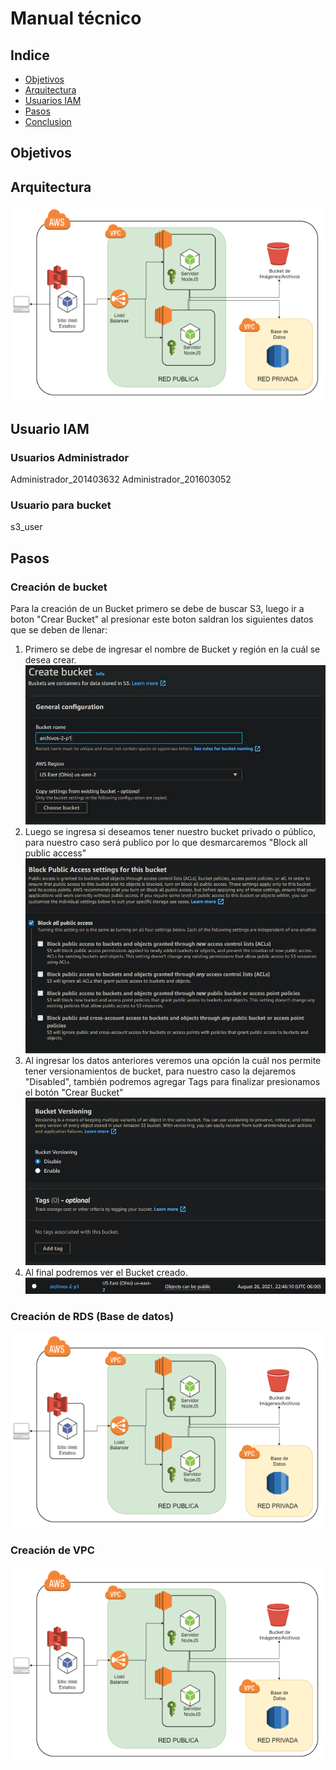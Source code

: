 # Manual técnico


## Indice

  - [Objetivos](#objetivos)
  - [Arquitectura](#arquitectura)
  - [Usuarios IAM](#usuarios-iam)
  - [Pasos](#pasos)
  - [Conclusion](#conclusion)


## Objetivos

## Arquitectura

![Arquitectura](img/arquitectura.PNG "Arquitectura")

## Usuario IAM
  
  ### Usuarios Administrador
  Administrador_201403632
  Administrador_201603052
  
  ### Usuario para bucket
  s3_user
 
 ## Pasos
  ### Creación de bucket
  Para la creación de un Bucket primero se debe de buscar S3, luego ir a boton "Crear Bucket" al presionar este boton saldran los siguientes datos que se deben de llenar:
  1. Primero se debe de ingresar el nombre de Bucket y región en la cuál se desea crear.
  ![Arquitectura](ImgAWS/BucketNombreRegion.JPG "Nombre Region bucket")  
  2. Luego se ingresa si deseamos tener nuestro bucket privado o público, para nuestro caso será publico por lo que desmarcaremos "Block all public access"
  ![Arquitectura](ImgAWS/BucketAccesibilidad.JPG "Accesibilidad bucket") 
  3. Al ingresar los datos anteriores veremos una opción la cuál nos permite tener versionamientos de bucket, para nuestro caso la dejaremos "Disabled", también podremos      agregar Tags para finalizar presionamos el botón "Crear Bucket"
  ![Arquitectura](ImgAWS/BucketVersioningTags.JPG "Versionamiento bucket") 
  4. Al final podremos ver el Bucket creado.
  ![Arquitectura](ImgAWS/BucketCreado.JPG "Creado bucket") 
  ### Creación de RDS (Base de datos)
  ![Arquitectura](img/arquitectura.PNG "Arquitectura")
  ### Creación de VPC
  ![Arquitectura](img/arquitectura.PNG "Arquitectura")
